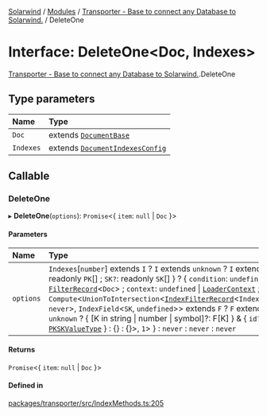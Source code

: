 [Solarwind](../README.md) / [Modules](../modules.md) / [Transporter - Base to connect any Database to Solarwind.](../modules/Transporter___Base_to_connect_any_Database_to_Solarwind_.md) / DeleteOne

# Interface: DeleteOne<Doc, Indexes\>

[Transporter - Base to connect any Database to Solarwind.](../modules/Transporter___Base_to_connect_any_Database_to_Solarwind_.md).DeleteOne

## Type parameters

| Name | Type |
| :------ | :------ |
| `Doc` | extends [`DocumentBase`](../modules/Transporter___Base_to_connect_any_Database_to_Solarwind_.md#documentbase) |
| `Indexes` | extends [`DocumentIndexesConfig`](Transporter___Base_to_connect_any_Database_to_Solarwind_.DocumentIndexesConfig.md) |

## Callable

### DeleteOne

▸ **DeleteOne**(`options`): `Promise`<{ `item`: ``null`` \| `Doc`  }\>

#### Parameters

| Name | Type |
| :------ | :------ |
| `options` | `Indexes`[`number`] extends `I` ? `I` extends `unknown` ? `I` extends { `PK`: readonly `PK`[] ; `SK?`: readonly `SK`[]  } ? { `condition`: `undefined` \| [`FilterRecord`](../modules/Transporter___Base_to_connect_any_Database_to_Solarwind_.md#filterrecord)<`Doc`\> ; `context`: `undefined` \| [`LoaderContext`](../modules/Transporter___Base_to_connect_any_Database_to_Solarwind_.md#loadercontext) ; `filter`: `Compute`<`UnionToIntersection`<[`IndexFilterRecord`](../modules/Transporter___Base_to_connect_any_Database_to_Solarwind_.md#indexfilterrecord)<`IndexField`<`PK`, `never`\>, `IndexField`<`SK`, `undefined`\>\> extends `F` ? `F` extends `unknown` ? { [K in string \| number \| symbol]?: F[K] } & { `id?`: [`PKSKValueType`](../modules/Transporter___Base_to_connect_any_Database_to_Solarwind_.md#pkskvaluetype)  } : {} : {}\>, ``1``\>  } : `never` : `never` : `never` |

#### Returns

`Promise`<{ `item`: ``null`` \| `Doc`  }\>

#### Defined in

[packages/transporter/src/IndexMethods.ts:205](https://github.com/antoniopresto/darch/blob/c5cd1c8/packages/transporter/src/IndexMethods.ts#L205)
